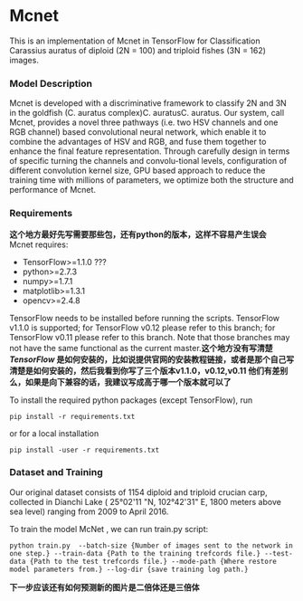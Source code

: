 # Mcnet

This is an implementation of Mcnet in TensorFlow for Classification Carassius auratus of diploid (2N = 100) and triploid fishes (3N = 162) images.

### Model Description

Mcnet is developed with a discriminative framework to classify 2N and 3N in the goldfish (C. auratus complex)C. auratusC. auratus. Our system, call Mcnet, provides a novel three pathways (i.e. two HSV channels and one RGB channel) based convolutional neural network, which enable it to combine the advantages of HSV and RGB, and fuse them together to enhance the final feature representation.   Through carefully design in terms of specific turning the channels and convolu-tional  levels,  configuration of different convolution kernel size, GPU based approach to reduce the training time with millions of parameters, we optimize both the structure and performance of  Mcnet.

### Requirements
 **这个地方最好先写需要那些包，还有python的版本，这样不容易产生误会**  
Mcnet requires:

 - TensorFlow>=1.1.0 ???
 - python>=2.7.3
 - numpy>=1.7.1
 - matplotlib>=1.3.1
 - opencv>=2.4.8

TensorFlow needs to be installed before running the scripts. TensorFlow v1.1.0 is supported; for TensorFlow v0.12 please refer to this branch; for TensorFlow v0.11 please refer to this branch. Note that those branches may not have the same functional as the current master.**这个地方没有写清楚 *TensorFlow* 是如何安装的，比如说提供官网的安装教程链接，或者是那个自己写清楚是如何安装的，然后我看到你写了三个版本v1.1.0，v0.12,v0.11 他们有差别么，如果是向下兼容的话，我建议写成高于哪一个版本就可以了**


To install the required python packages (except TensorFlow), run

```
pip install -r requirements.txt
```

or for a local installation

```
pip install -user -r requirements.txt
```

### Dataset and Training

Our original dataset consists of 1154 diploid and triploid crucian carp, collected in Dianchi Lake ( 25°02'11 "N, 102°42'31" E, 1800 meters above sea level) ranging from 2009 to April 2016. 

 To train the model McNet , we can run train.py script:


    python train.py  --batch-size {Number of images sent to the network in one step.} --train-data {Path to the training trefcords file.} --test-data {Path to the test trefcords file.} --mode-path {Where restore model parameters from.} --log-dir {save training log path.}

**下一步应该还有如何预测新的图片是二倍体还是三倍体**

